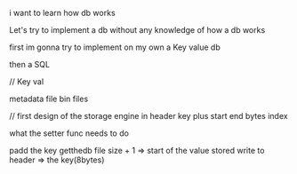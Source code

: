 i want to learn how db works 


Let's try to implement a db without any knowledge of how a db works
 
first im gonna try to implement on my own 
a Key value db 

then a SQL



// Key val 

metadata file 
bin files 


// first design of the storage engine
in header key plus start end bytes index 


what the setter func needs to do 

padd the key
getthedb file size + 1 => start of the value stored 
write to header => the key(8bytes) 



